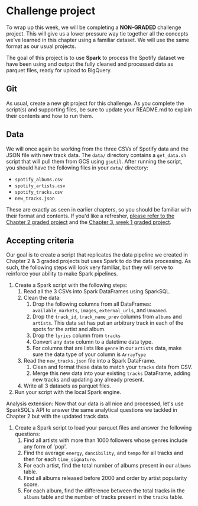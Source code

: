 # Challenge project
To wrap up this week, we will be completing a **NON-GRADED** challenge project. This will give us a lower pressure way tie together all the concepts we've learned in this chapter using a familiar dataset. We will use the same format as our usual projects.

The goal of this project is to use **Spark** to process the Spotify dataset we have been using and output the fully cleaned and processed data as parquet files, ready for upload to BigQuery.

## Git
As usual, create a new git project for this challenge. As you complete the script(s) and supporting files, be sure to update your README.md to explain their contents and how to run them.

## Data
We will once again be working from the three CSVs of Spotify data and the JSON file with new track data. The `data/` directory contains a `get_data.sh` script that will pull them from GCS using `gsutil`. After running the script, you should have the following files in your `data/` directory:
- `spotify_albums.csv`
- `spotify_artists.csv`
- `spotify_tracks.csv`
- `new_tracks.json`

These are exactly as seen in earlier chapters, so you should be familiar with their format and contents. If you'd like a refresher, [please refer to the Chapter 2 graded project](/deb/ch2/graded-project/README.md) and the [Chapter 3, week 1 graded project](/deb/ch3/graded-projects/project-1/README.md).

## Accepting criteria
Our goal is to create a script that replicates the data pipeline we created in Chapter 2 & 3 graded projects but uses Spark to do the data processing. As such, the following steps will look very familiar, but they will serve to reinforce your ability to make Spark pipelines.
1. Create a Spark script with the following steps:
    1. Read all the 3 CSVs into Spark DataFrames using SparkSQL.
    1. Clean the data:
        1. Drop the following columns from all DataFrames: `available_markets`, `images`, `external_urls`, and `Unnamed`.
        1. Drop the `track_id`, `track_name_prev` columns from `albums` and `artists`. This data set has put an arbitrary track in each of the spots for the artist and album.
        1. Drop the `lyrics` column from `tracks`
        1. Convert any `date` column to a datetime data type.
        1. For columns that are lists like `genre` in our `artists` data, make sure the data type of your column is `ArrayType`
    1. Read the `new_tracks.json` file into a Spark DataFrame.
        1. Clean and format these data to match your `tracks` data from CSV.
        1. Merge this new data into your existing `tracks` DataFrame, adding new tracks and updating any already present.
    1. Write all 3 datasets as parquet files.
1. Run your script with the local Spark engine.

Analysis extension:
Now that our data is all nice and processed, let's use SparkSQL's API to answer the same analytical questions we tackled in Chapter 2 but with the updated track data.
1. Create a Spark script to load your parquet files and answer the following questions:
    1. Find all artists with more than 1000 followers whose genres include any form of 'pop'.
    1. Find the average `energy`, `dancibility`, and `tempo` for all tracks and then for each `time_signature`.
    1. For each artist, find the total number of albums present in our `albums` table.
    1. Find all albums released before 2000 and order by artist popularity score. 
    1. For each album, find the difference between the total tracks in the `albums` table and the number of tracks present in the `tracks` table.
